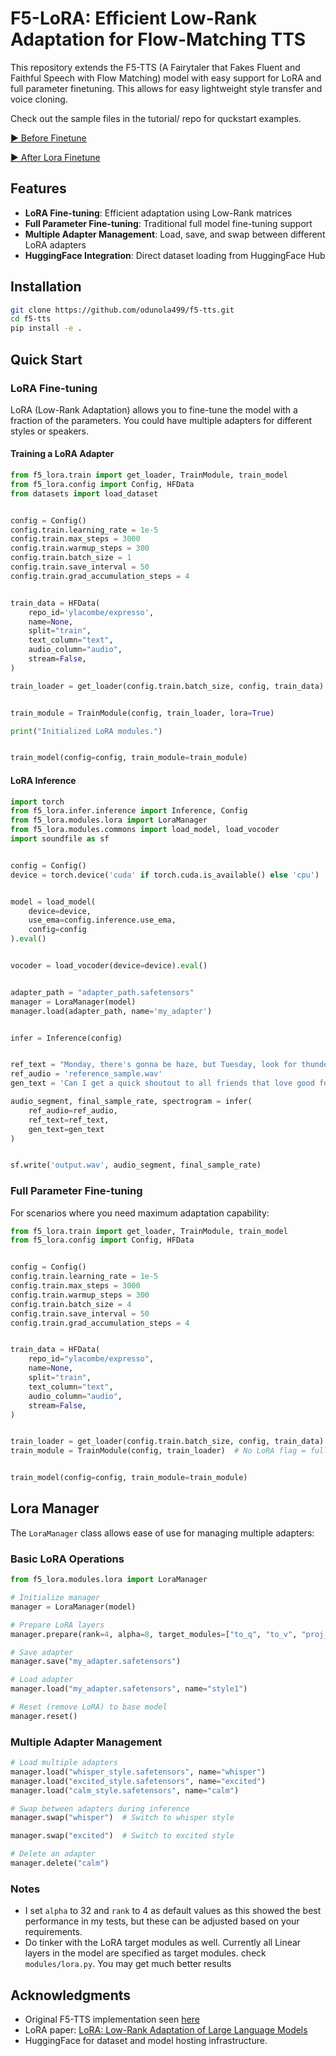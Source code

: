 # F5-LoRA: Efficient Low-Rank Adaptation for Flow-Matching TTS

This repository extends the F5-TTS (A Fairytaler that Fakes Fluent and Faithful Speech with Flow Matching) model with easy support for LoRA and full parameter finetuning. This allows for easy lightweight style transfer and voice cloning.

Check out the sample files in the tutorial/ repo for quckstart examples.


[▶️ Before Finetune ](./samples/before_finetune.wav)

[▶️ After Lora Finetune](./samples/after_finetune.wav)
## Features

- **LoRA Fine-tuning**: Efficient adaptation using Low-Rank matrices
- **Full Parameter Fine-tuning**: Traditional full model fine-tuning support
- **Multiple Adapter Management**: Load, save, and swap between different LoRA adapters
- **HuggingFace Integration**: Direct dataset loading from HuggingFace Hub

## Installation

```bash
git clone https://github.com/odunola499/f5-tts.git
cd f5-tts
pip install -e .
```

## Quick Start

### LoRA Fine-tuning

LoRA (Low-Rank Adaptation) allows you to fine-tune the model with a fraction of the parameters. You could have multiple adapters for different styles or speakers.
#### Training a LoRA Adapter

```python
from f5_lora.train import get_loader, TrainModule, train_model
from f5_lora.config import Config, HFData
from datasets import load_dataset


config = Config()
config.train.learning_rate = 1e-5
config.train.max_steps = 3000
config.train.warmup_steps = 300
config.train.batch_size = 1
config.train.save_interval = 50
config.train.grad_accumulation_steps = 4


train_data = HFData(
    repo_id='ylacombe/expresso',
    name=None,
    split="train",
    text_column="text",
    audio_column="audio",
    stream=False,
)

train_loader = get_loader(config.train.batch_size, config, train_data)


train_module = TrainModule(config, train_loader, lora=True)

print("Initialized LoRA modules.")


train_model(config=config, train_module=train_module)
```

#### LoRA Inference

```python
import torch
from f5_lora.infer.inference import Inference, Config
from f5_lora.modules.lora import LoraManager
from f5_lora.modules.commons import load_model, load_vocoder
import soundfile as sf


config = Config()
device = torch.device('cuda' if torch.cuda.is_available() else 'cpu')


model = load_model(
    device=device,
    use_ema=config.inference.use_ema,
    config=config
).eval()


vocoder = load_vocoder(device=device).eval()


adapter_path = "adapter_path.safetensors"
manager = LoraManager(model)
manager.load(adapter_path, name='my_adapter')


infer = Inference(config)


ref_text = "Monday, there's gonna be haze, but Tuesday, look for thunderstorms."
ref_audio = 'reference_sample.wav'
gen_text = 'Can I get a quick shoutout to all friends that love good food and making money?'

audio_segment, final_sample_rate, spectrogram = infer(
    ref_audio=ref_audio, 
    ref_text=ref_text,
    gen_text=gen_text
)


sf.write('output.wav', audio_segment, final_sample_rate)
```

### Full Parameter Fine-tuning

For scenarios where you need maximum adaptation capability:

```python
from f5_lora.train import get_loader, TrainModule, train_model
from f5_lora.config import Config, HFData


config = Config()
config.train.learning_rate = 1e-5
config.train.max_steps = 3000
config.train.warmup_steps = 300
config.train.batch_size = 4
config.train.save_interval = 50
config.train.grad_accumulation_steps = 4


train_data = HFData(
    repo_id="ylacombe/expresso",
    name=None,
    split="train",
    text_column="text",
    audio_column="audio",
    stream=False,
)


train_loader = get_loader(config.train.batch_size, config, train_data)
train_module = TrainModule(config, train_loader)  # No LoRA flag = full fine-tuning


train_model(config=config, train_module=train_module)
```

## Lora Manager

The `LoraManager` class allows ease of use for managing multiple adapters:

### Basic LoRA Operations

```python
from f5_lora.modules.lora import LoraManager

# Initialize manager
manager = LoraManager(model)

# Prepare LoRA layers
manager.prepare(rank=4, alpha=8, target_modules=["to_q", "to_v", "proj_out"])

# Save adapter
manager.save("my_adapter.safetensors")

# Load adapter
manager.load("my_adapter.safetensors", name="style1")

# Reset (remove LoRA) to base model
manager.reset()
```

### Multiple Adapter Management

```python
# Load multiple adapters
manager.load("whisper_style.safetensors", name="whisper")
manager.load("excited_style.safetensors", name="excited")
manager.load("calm_style.safetensors", name="calm")

# Swap between adapters during inference
manager.swap("whisper")  # Switch to whisper style

manager.swap("excited")  # Switch to excited style

# Delete an adapter
manager.delete("calm")
```
### Notes
- I set `alpha` to 32 and `rank` to 4 as default values as this showed the best performance in my tests, but these can be adjusted based on your requirements.
- Do tinker with the LoRA target modules as well. Currently all Linear layers in the model are specified as target modules. check `modules/lora.py`. You may get much better results

## Acknowledgments

- Original F5-TTS implementation seen [here](https://github.com/SWivid/F5-TTS)
- LoRA paper: [LoRA: Low-Rank Adaptation of Large Language Models](https://arxiv.org/abs/2106.09685)
- HuggingFace for dataset and model hosting infrastructure.
